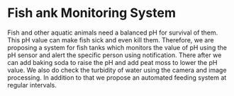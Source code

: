 # Fish ank Monitoring System
Fish and other aquatic animals need a balanced pH for survival of them. This pH value can make fish sick and  even kill them. Therefore, we are proposing a system for fish tanks which monitors the value of pH using the pH  sensor and alert the specific person using notification. There after we can add baking soda to raise the pH and  add peat moss to lower the pH value. We also do check the turbidity of water using the camera and image  processing. In addition to that we propose an automated feeding system at regular intervals.

